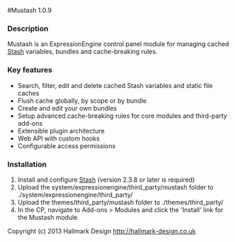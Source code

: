#Mustash 1.0.9

### Description

Mustash is an ExpressionEngine control panel module for managing cached [Stash](https://github.com/croxton/Stash) variables, bundles and cache-breaking rules.

### Key features
* Search, filter, edit and delete cached Stash variables and static file caches
* Flush cache globally, by scope or by bundle
* Create and edit your own bundles
* Setup advanced cache-breaking rules for core modules and third-party add-ons
* Extensible plugin architecture
* Web API with custom hooks
* Configurable access permissions


### Installation
1. Install and configure [Stash](https://github.com/croxton/Stash/wiki/Installing-%26-upgrading) (version 2.3.8 or later is required)
2. Upload the system/expressionengine/third_party/mustash folder to ./system/expressionengine/third_party/
3. Upload the themes/third_party/mustash folder to ./themes/third_party/
4. In the CP, navigate to Add-ons > Modules and click the 'Install' link for the Mustash module


Copyright (c) 2013 Hallmark Design http://hallmark-design.co.uk
